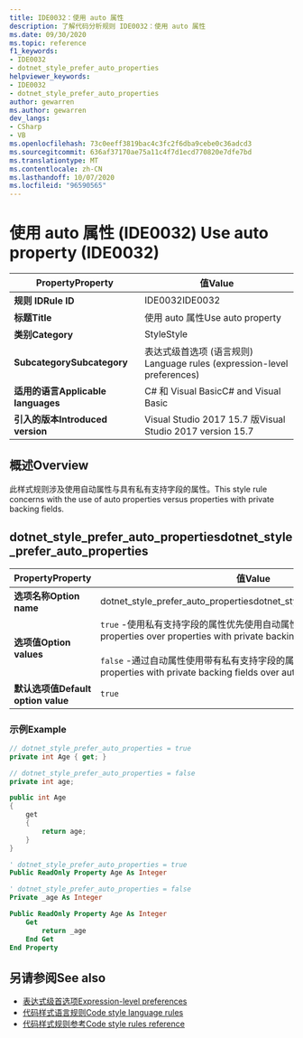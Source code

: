 ```yaml
---
title: IDE0032：使用 auto 属性
description: 了解代码分析规则 IDE0032：使用 auto 属性
ms.date: 09/30/2020
ms.topic: reference
f1_keywords:
- IDE0032
- dotnet_style_prefer_auto_properties
helpviewer_keywords:
- IDE0032
- dotnet_style_prefer_auto_properties
author: gewarren
ms.author: gewarren
dev_langs:
- CSharp
- VB
ms.openlocfilehash: 73c0eeff3819bac4c3fc2f6dba9cebe0c36adcd3
ms.sourcegitcommit: 636af37170ae75a11c4f7d1ecd770820e7dfe7bd
ms.translationtype: MT
ms.contentlocale: zh-CN
ms.lasthandoff: 10/07/2020
ms.locfileid: "96590565"
---
```

# <a name="use-auto-property-ide0032"></a><span data-ttu-id="ed04d-103">使用 auto 属性 (IDE0032) </span><span class="sxs-lookup"><span data-stu-id="ed04d-103">Use auto property (IDE0032)</span></span>

|<span data-ttu-id="ed04d-104">Property</span><span class="sxs-lookup"><span data-stu-id="ed04d-104">Property</span></span>|<span data-ttu-id="ed04d-105">值</span><span class="sxs-lookup"><span data-stu-id="ed04d-105">Value</span></span>|
|-|-|
| <span data-ttu-id="ed04d-106">**规则 ID**</span><span class="sxs-lookup"><span data-stu-id="ed04d-106">**Rule ID**</span></span> | <span data-ttu-id="ed04d-107">IDE0032</span><span class="sxs-lookup"><span data-stu-id="ed04d-107">IDE0032</span></span> |
| <span data-ttu-id="ed04d-108">**标题**</span><span class="sxs-lookup"><span data-stu-id="ed04d-108">**Title**</span></span> | <span data-ttu-id="ed04d-109">使用 auto 属性</span><span class="sxs-lookup"><span data-stu-id="ed04d-109">Use auto property</span></span> |
| <span data-ttu-id="ed04d-110">**类别**</span><span class="sxs-lookup"><span data-stu-id="ed04d-110">**Category**</span></span> | <span data-ttu-id="ed04d-111">Style</span><span class="sxs-lookup"><span data-stu-id="ed04d-111">Style</span></span> |
| <span data-ttu-id="ed04d-112">**Subcategory**</span><span class="sxs-lookup"><span data-stu-id="ed04d-112">**Subcategory**</span></span> | <span data-ttu-id="ed04d-113">表达式级首选项 (语言规则) </span><span class="sxs-lookup"><span data-stu-id="ed04d-113">Language rules (expression-level preferences)</span></span> |
| <span data-ttu-id="ed04d-114">**适用的语言**</span><span class="sxs-lookup"><span data-stu-id="ed04d-114">**Applicable languages**</span></span> | <span data-ttu-id="ed04d-115">C# 和 Visual Basic</span><span class="sxs-lookup"><span data-stu-id="ed04d-115">C# and Visual Basic</span></span> |
| <span data-ttu-id="ed04d-116">**引入的版本**</span><span class="sxs-lookup"><span data-stu-id="ed04d-116">**Introduced version**</span></span> | <span data-ttu-id="ed04d-117">Visual Studio 2017 15.7 版</span><span class="sxs-lookup"><span data-stu-id="ed04d-117">Visual Studio 2017 version 15.7</span></span> |

## <a name="overview"></a><span data-ttu-id="ed04d-118">概述</span><span class="sxs-lookup"><span data-stu-id="ed04d-118">Overview</span></span>

<span data-ttu-id="ed04d-119">此样式规则涉及使用自动属性与具有私有支持字段的属性。</span><span class="sxs-lookup"><span data-stu-id="ed04d-119">This style rule concerns with the use of auto properties versus properties with private backing fields.</span></span>

## <a name="dotnet_style_prefer_auto_properties"></a><span data-ttu-id="ed04d-120">dotnet_style_prefer_auto_properties</span><span class="sxs-lookup"><span data-stu-id="ed04d-120">dotnet_style_prefer_auto_properties</span></span>

|<span data-ttu-id="ed04d-121">Property</span><span class="sxs-lookup"><span data-stu-id="ed04d-121">Property</span></span>|<span data-ttu-id="ed04d-122">值</span><span class="sxs-lookup"><span data-stu-id="ed04d-122">Value</span></span>|
|-|-|
| <span data-ttu-id="ed04d-123">**选项名称**</span><span class="sxs-lookup"><span data-stu-id="ed04d-123">**Option name**</span></span> | <span data-ttu-id="ed04d-124">dotnet_style_prefer_auto_properties</span><span class="sxs-lookup"><span data-stu-id="ed04d-124">dotnet_style_prefer_auto_properties</span></span>
| <span data-ttu-id="ed04d-125">**选项值**</span><span class="sxs-lookup"><span data-stu-id="ed04d-125">**Option values**</span></span> | <span data-ttu-id="ed04d-126">`true` -使用私有支持字段的属性优先使用自动属性</span><span class="sxs-lookup"><span data-stu-id="ed04d-126">`true` - Prefer auto properties over properties with private backing fields</span></span><br /><br /><span data-ttu-id="ed04d-127">`false` -通过自动属性使用带有私有支持字段的属性</span><span class="sxs-lookup"><span data-stu-id="ed04d-127">`false` - Prefer properties with private backing fields over auto properties</span></span> |
| <span data-ttu-id="ed04d-128">**默认选项值**</span><span class="sxs-lookup"><span data-stu-id="ed04d-128">**Default option value**</span></span> | `true` |

### <a name="example"></a><span data-ttu-id="ed04d-129">示例</span><span class="sxs-lookup"><span data-stu-id="ed04d-129">Example</span></span>

```csharp
// dotnet_style_prefer_auto_properties = true
private int Age { get; }

// dotnet_style_prefer_auto_properties = false
private int age;

public int Age
{
    get
    {
        return age;
    }
}
```

```vb
' dotnet_style_prefer_auto_properties = true
Public ReadOnly Property Age As Integer

' dotnet_style_prefer_auto_properties = false
Private _age As Integer

Public ReadOnly Property Age As Integer
    Get
        return _age
    End Get
End Property
```

## <a name="see-also"></a><span data-ttu-id="ed04d-130">另请参阅</span><span class="sxs-lookup"><span data-stu-id="ed04d-130">See also</span></span>

- [<span data-ttu-id="ed04d-131">表达式级首选项</span><span class="sxs-lookup"><span data-stu-id="ed04d-131">Expression-level preferences</span></span>](expression-level-preferences.md)
- [<span data-ttu-id="ed04d-132">代码样式语言规则</span><span class="sxs-lookup"><span data-stu-id="ed04d-132">Code style language rules</span></span>](language-rules.md)
- [<span data-ttu-id="ed04d-133">代码样式规则参考</span><span class="sxs-lookup"><span data-stu-id="ed04d-133">Code style rules reference</span></span>](index.md)
